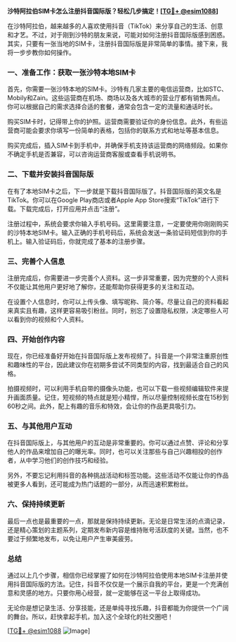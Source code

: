 **沙特阿拉伯SIM卡怎么注册抖音国际版？轻松几步搞定！[[TG💪+ @esim1088](https://t.me/s/esim1088)]**

在沙特阿拉伯，越来越多的人喜欢使用抖音（TikTok）来分享自己的生活、创意和才艺。不过，对于刚到沙特的朋友来说，可能对如何注册抖音国际版感到困惑。其实，只要有一张当地的SIM卡，注册抖音国际版是非常简单的事情。接下来，我将一步步教你如何操作。

### 一、准备工作：获取一张沙特本地SIM卡

首先，你需要一张沙特本地的SIM卡。沙特有几家主要的电信运营商，比如STC、Mobily和Zain。这些运营商在机场、商场以及各大城市的营业厅都有销售网点。你可以根据自己的需求选择合适的套餐，通常会包含一定的流量和通话时长。

购买SIM卡时，记得带上你的护照。运营商需要验证你的身份信息。此外，有些运营商可能会要求你填写一份简单的表格，包括你的联系方式和地址等基本信息。

购买完成后，插入SIM卡到手机中，并确保手机支持该运营商的网络频段。如果你不确定手机是否兼容，可以咨询运营商客服或查看手机说明书。

### 二、下载并安装抖音国际版

在有了本地SIM卡之后，下一步就是下载抖音国际版了。抖音国际版的英文名是TikTok。你可以在Google Play商店或者Apple App Store搜索“TikTok”进行下载。下载完成后，打开应用并点击“注册”。

注册过程中，系统会要求你输入手机号码。这里需要注意，一定要使用你刚刚购买的沙特本地SIM卡。输入正确的手机号码后，系统会发送一条验证码短信到你的手机上。输入验证码后，你就完成了基本的注册步骤。

### 三、完善个人信息

注册完成后，你需要进一步完善个人资料。这一步非常重要，因为完整的个人资料不仅能让其他用户更好地了解你，还能帮助你获得更多的关注和互动。

在设置个人信息时，你可以上传头像、填写昵称、简介等。尽量让自己的资料看起来真实且有趣，这样更容易吸引粉丝。同时，别忘了设置隐私权限，决定哪些人可以看到你的视频和个人资料。

### 四、开始创作内容

现在，你已经准备好开始在抖音国际版上发布视频了。抖音是一个非常注重原创性和趣味性的平台，因此建议你在初期多尝试不同类型的内容，找到最适合自己的风格。

拍摄视频时，可以利用手机自带的摄像头功能，也可以下载一些视频编辑软件来提升画面质量。记住，短视频的特点就是短小精悍，所以尽量控制视频长度在15秒到60秒之间。此外，配上有趣的音乐和特效，会让你的作品更具吸引力。

### 五、与其他用户互动

在抖音国际版上，与其他用户的互动是非常重要的。你可以通过点赞、评论和分享他人的作品来增加自己的曝光率。同时，也可以关注那些与自己兴趣相投的创作者，从中学习他们的创作技巧和经验。

另外，不要忘记利用抖音的各种挑战活动和标签功能。这些活动不仅能让你的作品被更多人看到，还可能成为热门话题的一部分，从而迅速积累粉丝。

### 六、保持持续更新

最后一点也是最重要的一点，那就是保持持续更新。无论是日常生活的点滴记录，还是精心策划的主题系列，定期发布新内容是维持账号活跃度的关键。当然，也不要过于频繁地发布，以免让用户产生审美疲劳。

### 总结

通过以上几个步骤，相信你已经掌握了如何在沙特阿拉伯使用本地SIM卡注册并使用抖音国际版的方法。记住，抖音不仅仅是一个展示自我的平台，更是一个充满创意和灵感的地方。只要你用心经营，就一定能够在这一平台上取得成功。

无论你是想记录生活、分享技能，还是单纯寻找乐趣，抖音都能为你提供一个广阔的舞台。所以，赶快拿起手机，加入这个全球化的社交圈吧！

[[TG💪+ @esim1088](https://t.me/s/esim1088) ![Image](https://i.postimg.cc/4NQfJmqS/Snipaste-2025-05-13-00-14-12.png)]